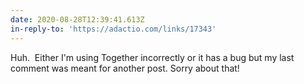 ```yaml
---
date: 2020-08-28T12:39:41.613Z
in-reply-to: 'https://adactio.com/links/17343'
---
```


Huh. &nbsp;Either I'm using Together incorrectly or it has a bug but my last comment was meant for another post. Sorry about that!
